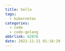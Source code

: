 ```yaml
---
title: hello
tags:
  - kubernetes
categories:
  - code
  - code-golang
abbrlink: 62876
date: 2022-11-21 01:16:29
---
```


<!--more-->